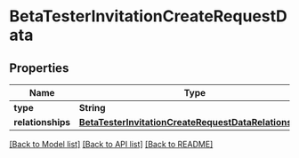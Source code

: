 # BetaTesterInvitationCreateRequestData

## Properties
Name | Type | Description | Notes
------------ | ------------- | ------------- | -------------
**type** | **String** |  | 
**relationships** | [**BetaTesterInvitationCreateRequestDataRelationships**](BetaTesterInvitationCreateRequestDataRelationships.md) |  | 

[[Back to Model list]](../README.md#documentation-for-models) [[Back to API list]](../README.md#documentation-for-api-endpoints) [[Back to README]](../README.md)


